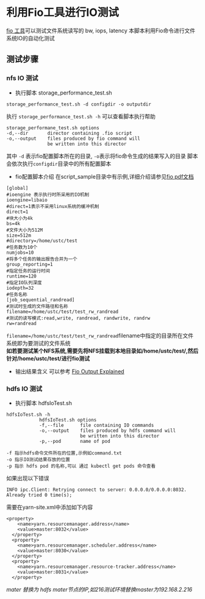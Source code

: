 # 利用Fio工具进行IO测试
[fio 工具](https://media.readthedocs.org/pdf/fio/latest/fio.pdf)可以测试文件系统读写的 bw, iops, latency
本脚本利用Fio命令进行文件系统IO的自动化测试
## 测试步骤
### nfs IO 测试
- 执行脚本  storage_performance_test.sh
```
storage_performance_test.sh -d configdir -o outputdir
```
执行 `storage_performance_test.sh -h` 可以查看脚本执行帮助

```
storage_performane_test.sh options
-d,--dir       director containing .fio script
-o,--output    files produced by fio command will
               be written into this director
```
其中 `-d` 表示fio配置脚本所在的目录, `-o`表示将fio命令生成的结果写入的目录
脚本会依次执行`configdir`目录中的所有配置脚本
- fio配置脚本介绍
在script_sample目录中有示例,详细介绍请参见[fio pdf文档](https://media.readthedocs.org/pdf/fio/latest/fio.pdf)

```
[global]
#ioengine 表示执行时所采用的IO机制
ioengine=libaio
#direct=1表示不采用linux系统的缓冲机制
direct=1
#块大小为4k
bs=4k
#文件大小为512M
size=512m
#directory=/home/ustc/test
#任务数为10个
numjobs=10
#将多个任务的输出报告合并为一个
group_reporting=1
#指定任务的运行时间
runtime=120
#指定IO队列深度
iodepth=32
#任务名称
[job_sequential_randread]
#测试时生成的文件路径和名称
filename=/home/ustc/test/test_rw_randread
#测试的读写模式:read,write, randread, randwrite, randrw
rw=randread
```
`filename=/home/ustc/test/test_rw_randread`filename中指定的目录所在文件系统即为要测试的文件系统    
**如若要测试某个NFS系统,需要先将NFS挂载到本地目录如/home/ustc/test/,然后针对/home/ustc/test/进行fio测试**

- 输出结果含义
可以参考 [Fio Output Explained](http://tobert.github.io/post/2014-04-17-fio-output-explained.html)

### hdfs IO 测试
- 执行脚本  hdfsIoTest.sh
```
hdfsIoTest.sh -h    
            hdfsIoTest.sh options
            -f,--file      file containing IO commands 
            -o,--output    files produced by hdfs command will 
                           be written into this director
            -p,--pod       name of pod
```

```
-f 指示hdfs命令文件所在的位置,示例如command.txt
-o 指示IO测试结果存放的位置
-p 指示 hdfs pod 的名称,可以 通过 kubectl get pods 命令查看
```
如果出现以下错误
```
INFO ipc.Client: Retrying connect to server: 0.0.0.0/0.0.0.0:8032. Already tried 0 time(s);
```
需要在yarn-site.xml中添加如下内容
```
<property>  
    <name>yarn.resourcemanager.address</name>  
    <value>master:8032</value>  
  </property>  
  <property>  
    <name>yarn.resourcemanager.scheduler.address</name>  
    <value>master:8030</value>  
  </property>  
  <property>  
    <name>yarn.resourcemanager.resource-tracker.address</name>  
    <value>master:8031</value>  
  </property>  
```
*mater 替换为 hdfs mater节点的IP,如216测试环境替换master为192.168.2.216*
